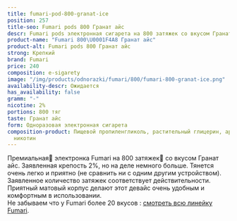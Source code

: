 ```yaml
---
title: fumari-pod-800-granat-ice
position: 257
title-seo: Fumari pods 800 Гранат айс
descr: Fumari pods электронная сигарета на 800 затяжек со вкусом Гранат айс
product-name: "Fumari 800\U0001F4A8 Гранат айс"
product-alt: Fumari pods 800 Гранат айс
strong: Крепкий
brand: Fumari
price: 240
composition: e-sigarety
image: "/img/products/odnorazki/fumari/800/fumari-800-granat-ice.png"
availability-descr: Ожидается
has_availability: false
gramm: "-"
nicotine: 2%
portions: 800 тяг
taste: Гранат айс
form: Одноразовая электронная сигарета
composition-product: Пищевой пропиленгликоль, растительный глицерин, ароматизатор,
  никотин
---
```


Премиальная🥇 электронка Fumari на 800 затяжек💨 со вкусом Гранат айс. Заявленная крепость 2%, но на деле немного больше. Тянется очень легко и приятно (не сравнить ни с одним другим устройством). Заявленное количество затяжек соответствует действительности. Приятный матовый корпус делают этот девайс очень удобным и комфортным в использовании.<br>
Не забываем что у Fumari более 20 вкусов : [смотреть всю линейку Fumari](/fumari).